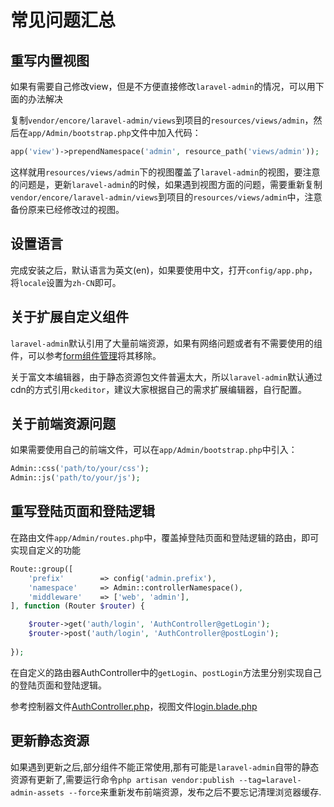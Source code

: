 # 常见问题汇总

## 重写内置视图

如果有需要自己修改view，但是不方便直接修改`laravel-admin`的情况，可以用下面的办法解决

复制`vendor/encore/laravel-admin/views`到项目的`resources/views/admin`，然后在`app/Admin/bootstrap.php`文件中加入代码：

```php
app('view')->prependNamespace('admin', resource_path('views/admin'));
```

这样就用`resources/views/admin`下的视图覆盖了`laravel-admin`的视图，要注意的问题是，更新`laravel-admin`的时候，如果遇到视图方面的问题，需要重新复制`vendor/encore/laravel-admin/views`到项目的`resources/views/admin`中，注意备份原来已经修改过的视图。

## 设置语言

完成安装之后，默认语言为英文(en)，如果要使用中文，打开`config/app.php`，将`locale`设置为`zh-CN`即可。

## 关于扩展自定义组件

`laravel-admin`默认引用了大量前端资源，如果有网络问题或者有不需要使用的组件，可以参考[form组件管理](/zh/model-form-field-management.md)将其移除。

关于富文本编辑器，由于静态资源包文件普遍太大，所以`laravel-admin`默认通过cdn的方式引用`ckeditor`，建议大家根据自己的需求扩展编辑器，自行配置。

## 关于前端资源问题

如果需要使用自己的前端文件，可以在`app/Admin/bootstrap.php`中引入：

```php
Admin::css('path/to/your/css');
Admin::js('path/to/your/js');
```


## 重写登陆页面和登陆逻辑

在路由文件`app/Admin/routes.php`中，覆盖掉登陆页面和登陆逻辑的路由，即可实现自定义的功能

```php
Route::group([
    'prefix'        => config('admin.prefix'),
    'namespace'     => Admin::controllerNamespace(),
    'middleware'    => ['web', 'admin'],
], function (Router $router) {

    $router->get('auth/login', 'AuthController@getLogin');
    $router->post('auth/login', 'AuthController@postLogin');
    
});

```

在自定义的路由器AuthController中的`getLogin`、`postLogin`方法里分别实现自己的登陆页面和登陆逻辑。

参考控制器文件[AuthController.php](https://github.com/z-song/laravel-admin/blob/master/src/Controllers/AuthController.php)，视图文件[login.blade.php](https://github.com/z-song/laravel-admin/blob/master/views/login.blade.php)

## 更新静态资源

如果遇到更新之后,部分组件不能正常使用,那有可能是`laravel-admin`自带的静态资源有更新了,需要运行命令`php artisan vendor:publish --tag=laravel-admin-assets --force`来重新发布前端资源，发布之后不要忘记清理浏览器缓存.